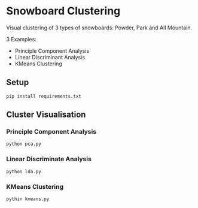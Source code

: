 # Snowboard Clustering

Visual clustering of 3 types of snowboards: Powder, Park and All Mountain.

3 Examples:

- Principle Component Analysis
- Linear Discriminant Analysis
- KMeans Clustering

## Setup

```
pip install requirements.txt
```

## Cluster Visualisation

### Principle Component Analysis

```
python pca.py
```

### Linear Discriminate Analysis

```
python lda.py
```

### KMeans Clustering

```
pythin kmeans.py
```
